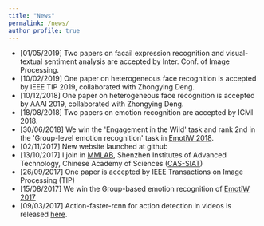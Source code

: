 ```yaml
---
title: "News"
permalink: /news/
author_profile: true
---
```


 * [01/05/2019] Two papers on facail expression recognition and visual-textual sentiment analysis are accepted by Inter. Conf. of Image Processing.
 * [10/02/2019] One paper on heterogeneous face recognition is accepted by IEEE TIP 2019, collaborated with Zhongying Deng.
 * [10/12/2018] One paper on heterogeneous face recognition is accepted by AAAI 2019, collaborated with Zhongying Deng.
 * [18/08/2018] Two papers on emotion recognition are accepted by ICMI 2018.
 * [30/06/2018] We win the 'Engagement in the Wild' task and rank 2nd in the 'Group-level emotion recognition' task in [EmotiW 2018](https://sites.google.com/view/emotiw2018/challenge-details).
 * [02/11/2017] New website launched at github
 * [13/10/2017] I join in [MMLAB](mmlab.siat.ac.cn), Shenzhen Institutes of Advanced Technology, Chinese Academy of Sciences ([CAS-SIAT](http://www.siat.cas.cn/))
 * [26/09/2017] One paper is accepted by IEEE Transactions on Image Processing (TIP)
 * [15/08/2017] We win the Group-based emotion recognition of [EmotiW 2017](https://sites.google.com/site/emotiwchallenge/home)
 * [09/03/2017] Action-faster-rcnn for action detection in videos is released [here](https://github.com/pengxj/action-faster-rcnn). 

